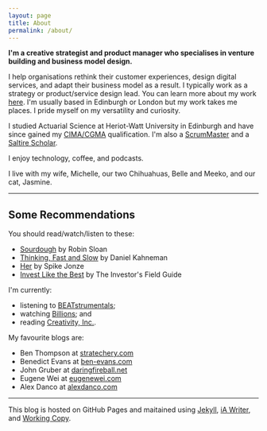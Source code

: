 ```yaml
---
layout: page
title: About
permalink: /about/
---
```


**I'm a creative strategist and product manager who specialises in venture building and business model design.**

I help organisations rethink their customer experiences, design digital services, and adapt their business model as a result. I typically work as a strategy or product/service design lead. You can learn more about my work [here](/work.md/). I'm usually based in Edinburgh or London but my work takes me places. I pride myself on my versatility and curiosity.

I studied Actuarial Science at Heriot-Watt University in Edinburgh and have since gained my [CIMA/CGMA](https://www.cimaglobal.com/Members/Your-Membership-Information/The-CGMA-Designation/) qualification. I'm also a [ScrumMaster](https://www.scrumalliance.org/community/profile/mconnochie) and a [Saltire Scholar](https://www.hw.ac.uk/about/news/archive/2013/saltire-society-12709.htm).

I enjoy technology, coffee, and podcasts.

I live with my wife, Michelle, our two Chihuahuas, Belle and Meeko, and our cat, Jasmine.

---

## Some Recommendations

You should read/watch/listen to these:
* [Sourdough](https://www.robinsloan.com/books/sourdough/) by Robin Sloan
* [Thinking, Fast and Slow](https://scholar.princeton.edu/kahneman/publications-0) by Daniel Kahneman
* [Her](https://letterboxd.com/film/her/) by Spike Jonze
* [Invest Like the Best](http://investorfieldguide.com/podcast/) by The Investor's Field Guide

I'm currently:
* listening to [BEATstrumentals](https://music.apple.com/gb/playlist/beatstrumentals/pl.f54198ad42404535be13eabf3835fb22);
* watching [Billions](https://www.imdb.com/title/tt4270492/); and
* reading [Creativity, Inc.](https://www.creativityincbook.com/).

My favourite blogs are:
* Ben Thompson at [stratechery.com](https://stratechery.com)
* Benedict Evans at [ben-evans.com](https://www.ben-evans.com)
* John Gruber at [daringfireball.net](https://daringfireball.net)
* Eugene Wei at [eugenewei.com](http://www.eugenewei.com)
* Alex Danco at [alexdanco.com](https://alexdanco.com/)

---

This blog is hosted on GitHub Pages and maitained using [Jekyll](https://jekyllrb.com), [iA Writer](https://ia.net/writer), and [Working Copy](https://workingcopyapp.com).